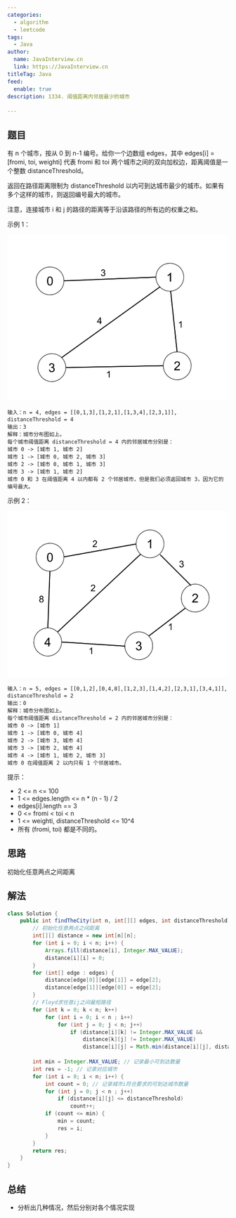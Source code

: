 ```yaml
---
categories:
  - algorithm
  - leetcode
tags:
  - Java
author: 
  name: JavaInterview.cn
  link: https://JavaInterview.cn
titleTag: Java
feed:
  enable: true
description: 1334. 阈值距离内邻居最少的城市

---
```


## 题目

有 n 个城市，按从 0 到 n-1 编号。给你一个边数组 edges，其中 edges[i] = [fromi, toi, weighti] 代表 fromi 和 toi 两个城市之间的双向加权边，距离阈值是一个整数 distanceThreshold。

返回在路径距离限制为 distanceThreshold 以内可到达城市最少的城市。如果有多个这样的城市，则返回编号最大的城市。

注意，连接城市 i 和 j 的路径的距离等于沿该路径的所有边的权重之和。



示例 1：

![find_the_city_01.png](../../../media/pictures/leetcode/find_the_city_01.png)

    输入：n = 4, edges = [[0,1,3],[1,2,1],[1,3,4],[2,3,1]], distanceThreshold = 4
    输出：3
    解释：城市分布图如上。
    每个城市阈值距离 distanceThreshold = 4 内的邻居城市分别是：
    城市 0 -> [城市 1, 城市 2]
    城市 1 -> [城市 0, 城市 2, 城市 3]
    城市 2 -> [城市 0, 城市 1, 城市 3]
    城市 3 -> [城市 1, 城市 2]
    城市 0 和 3 在阈值距离 4 以内都有 2 个邻居城市，但是我们必须返回城市 3，因为它的编号最大。
示例 2：

![find_the_city_02.png](../../../media/pictures/leetcode/find_the_city_02.png)

    输入：n = 5, edges = [[0,1,2],[0,4,8],[1,2,3],[1,4,2],[2,3,1],[3,4,1]], distanceThreshold = 2
    输出：0
    解释：城市分布图如上。
    每个城市阈值距离 distanceThreshold = 2 内的邻居城市分别是：
    城市 0 -> [城市 1]
    城市 1 -> [城市 0, 城市 4]
    城市 2 -> [城市 3, 城市 4]
    城市 3 -> [城市 2, 城市 4]
    城市 4 -> [城市 1, 城市 2, 城市 3]
    城市 0 在阈值距离 2 以内只有 1 个邻居城市。


提示：

* 2 <= n <= 100
* 1 <= edges.length <= n * (n - 1) / 2
* edges[i].length == 3
* 0 <= fromi < toi < n
* 1 <= weighti, distanceThreshold <= 10^4
* 所有 (fromi, toi) 都是不同的。

## 思路

初始化任意两点之间距离

## 解法
```java
class Solution {
    public int findTheCity(int n, int[][] edges, int distanceThreshold) {
        // 初始化任意两点之间距离
        int[][] distance = new int[n][n];
        for (int i = 0; i < n; i++) {
            Arrays.fill(distance[i], Integer.MAX_VALUE);
            distance[i][i] = 0;
        }
        for (int[] edge : edges) {
            distance[edge[0]][edge[1]] = edge[2];
            distance[edge[1]][edge[0]] = edge[2];
        }
        // Floyd求任意ij之间最短路径
        for (int k = 0; k < n; k++)
            for (int i = 0; i < n ; i++)
                for (int j = 0; j < n; j++)
                    if (distance[i][k] != Integer.MAX_VALUE &&
                        distance[k][j] != Integer.MAX_VALUE)
                        distance[i][j] = Math.min(distance[i][j], distance[i][k] + distance[k][j]);

        int min = Integer.MAX_VALUE; // 记录最小可到达数量
        int res = -1; // 记录对应城市
        for (int i = 0; i < n; i++) {
            int count = 0; // 记录城市i符合要求的可到达城市数量
            for (int j = 0; j < n ; j++)
                if (distance[i][j] <= distanceThreshold)
                    count++;
            if (count <= min) {
                min = count;
                res = i;
            }
        }
        return res;
    }
}

```

## 总结

- 分析出几种情况，然后分别对各个情况实现 
